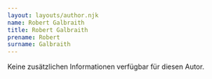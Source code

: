 ```yaml
---
layout: layouts/author.njk
name: Robert Galbraith
title: Robert Galbraith
prename: Robert
surname: Galbraith
---
```

Keine zusätzlichen Informationen verfügbar für diesen Autor.
